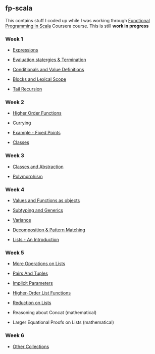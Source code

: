 ## fp-scala
This contains stuff I coded up while I was working through
[Functional Programming in Scala](https://www.coursera.org/course/progfun) Coursera course.
This is still **work in progress**

### Week 1

* [Expressions](../b4875711d2b0146584eca14be9bfa162a2c7b6d2/src/week1/Week1.sc#L6-L45)

* [Evaluation statergies & Termination](../b4875711d2b0146584eca14be9bfa162a2c7b6d2/src/week1/Week1.sc#L43-L65)

* [Conditionals and Value Definitions](../b4875711d2b0146584eca14be9bfa162a2c7b6d2/src/week1/Week1.sc#L67-L122)

* [Blocks and Lexical Scope](../b4875711d2b0146584eca14be9bfa162a2c7b6d2/src/week1/Week1.sc#L124-L177)

* [Tail Recursion](../b4875711d2b0146584eca14be9bfa162a2c7b6d2/src/week1/Week1.sc#L179-L219)

### Week 2

* [Higher Order Functions](src/week2/Week2_1.sc)

* [Currying](src/week2/Week2_2.sc)

* [Example - Fixed Points](src/week2/Week2_3.sc)

* [Classes](src/week2/Week2_567.sc)

### Week 3

* [Classes and Abstraction](src/week3/Week3_1.sc)

* [Polymorphism](src/week3/Week3_2.sc)

### Week 4

* [Values and Functions as objects](src/week4/Week4_12.sc)

* [Subtyping and Generics](src/week4/Week4_3.sc)

* [Variance](src/week4/Week4_4.sc)

* [Decomposition & Pattern Matching](src/week4/Week4_56.sc)

* [Lists - An Introduction](src/week4/Week4_7.sc)

### Week 5

* [More Operations on Lists](src/week5/Week5_1.sc)

* [Pairs And Tuples](src/week5/Week5_2.sc)

* [Implicit Parameters](src/week5/Week5_3.sc)

* [Higher-Order List Functions](src/week5/Week5_4.sc)

* [Reduction on Lists](src/week5/Week5_5.sc)

* Reasoning about Concat (mathematical)

* Larger Equational Proofs on Lists (mathematical)

### Week 6

* [Other Collections](src/week6/Week6_1.sc)

